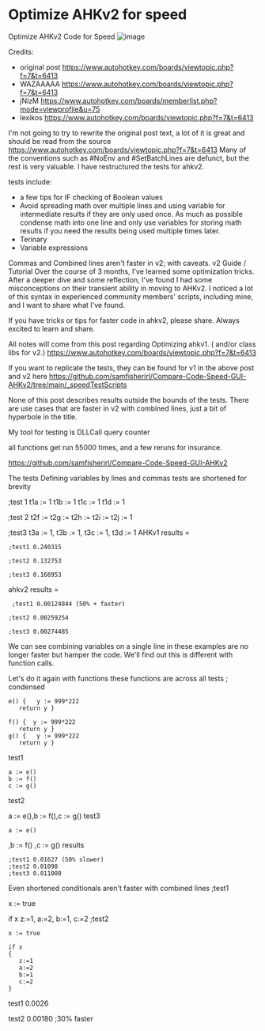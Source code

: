 # Optimize AHKv2 for speed
Optimize AHKv2 Code for Speed
![image](https://github.com/samfisherirl/Compare-Code-Speed-AHKv2/assets/98753696/9c25c281-e2b4-44d6-8945-e971fad7e334)

Credits:
- original post https://www.autohotkey.com/boards/viewtopic.php?f=7&t=6413
- WAZAAAAA https://www.autohotkey.com/boards/viewtopic.php?f=7&t=6413
- jNizM  https://www.autohotkey.com/boards/memberlist.php?mode=viewprofile&u=75
- lexikos https://www.autohotkey.com/boards/viewtopic.php?f=7&t=6413


I'm not going to try to rewrite the original post text, a lot of it is great and should be read from the source https://www.autohotkey.com/boards/viewtopic.php?f=7&t=6413
Many of the conventions such as #NoEnv and #SetBatchLines are defunct, but the rest is very valuable. 
I have restructured the tests for ahkv2. 

tests include:
- a few tips for IF checking of Boolean values
- Avoid spreading math over multiple lines and using variable for intermediate results if they are only used once. As much as possible condense math into one line and only use variables for storing math results if you need the results being used multiple times later.
- Terinary
- Variable expressions


Commas and Combined lines aren't faster in v2; with caveats.
v2 Guide / Tutorial
Over the course of 3 months, I've learned some optimization tricks. After a deeper dive and some reflection, I've found I had some misconceptions on their transient ability in moving to AHKv2. I noticed a lot of this syntax in experienced community members' scripts, including mine, and I want to share what I've found.

If you have tricks or tips for faster code in ahkv2, please share. Always excited to learn and share.

All notes will come from this post regarding Optimizing ahkv1. ( and/or class libs for v2.) https://www.autohotkey.com/boards/viewtopic.php?f=7&t=6413

If you want to replicate the tests, they can be found for v1 in the above post and v2 here https://github.com/samfisherirl/Compare-Code-Speed-GUI-AHKv2/tree/main/_speedTestScripts

None of this post describes results outside the bounds of the tests. There are use cases that are faster in v2 with combined lines, just a bit of hyperbole in the title.

My tool for testing is DLLCall query counter

all functions get run 55000 times, and a few reruns for insurance.

https://github.com/samfisherirl/Compare-Code-Speed-GUI-AHKv2

The tests
Defining variables by lines and commas
tests are shortened for brevity

;test 1
t1a := 1
t1b := 1
t1c := 1
t1d := 1

;test 2
 t2f := t2g := t2h := t2i := t2j := 1

;test3
t3a := 1, t3b := 1, t3c := 1, t3d := 1
AHKv1 results =

	;test1 0.240315

	;test2 0.132753

	;test3 0.168953
ahkv2 results =

	 ;test1 0.00124844 (50% + faster)

	;test2 0.00259254

	;test3 0.00274485
We can see combining variables on a single line in these examples are no longer faster but hamper the code. We'll find out this is different with function calls.

Let's do it again with functions
these functions are across all tests ; condensed

	e() {   y := 999*222
	   return y }

	f() {  y := 999*222
	   return y }
	g() {   y := 999*222
	   return y }
test1

	a := e()
	b := f()
	c := g()
test2

a := e(),b := f(),c := g()
test3

    a := e()
,b := f()
,c := g()
results

	;test1 0.01627 (50% slower)
	;test2 0.01098
	;test3 0.011008
Even shortened conditionals aren't faster with combined lines
;test1

x := true

if x
   z:=1, a:=2, b:=1, c:=2
;test2

	x := true

	if x
	{ 
	   z:=1
	   a:=2
	   b:=1
	   c:=2
	}
test1 0.0026

test2 0.00180 ;30% faster

